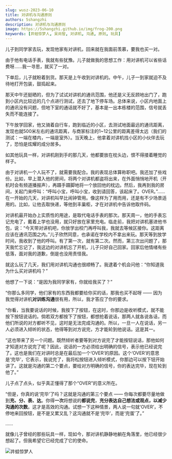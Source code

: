 ```yaml
---
slug: wusz-2023-06-10
title: 对讲机与沟通原则
authors: 5shangzhi
description: 对讲机与沟通原则
image: https://5shangzhi.github.io/img/frog-200.png
keywords: [井蛙惊梦人, 吴尚智, 对讲机, 沟通, 原则, 玩具]
---
```


儿子到同学家去玩，发现他家有对讲机，回来就在我面前羡慕，要我也买一对。

由于他有电话手表，我就有些犹豫。儿子就做我的思想工作：用对讲机可以省些话费呀……我一寻思，就买了一对。

下单后，儿子就盼着到货。那天是上午收到对讲机的。中午，儿子一到家就迫不及待地打开包装，鼓捣起来。

那天中午还挺晒的，但为了试试对讲机的通讯范围，他还是义无反顾地出门了，跑到小区内比较远的几个点进行测试，还去了地下停车场。总体来说，小区内地面上的通讯没有问题，但地下室的通话就不好了，基本是一出本栋楼的范围，信号就丢失而不能连接了。

下午放学回家，他又骑着自行车，跑到临近的小区，去测试地面最远的通讯距离，发现也就500米左右的通讯距离，与商家标注的1~12公里的距离差得太远（我们的测试：一端在楼内，一端是室外）。当天晚上，他拿着对讲机找小区的小伙伴去玩了，恐怕是炫耀的成分居多。

如其他玩具一样，对讲机刚到手的那几天，他都要放在枕头边，恨不得搂着睡觉的样子。

由于对讲机一个人玩不了，就需要我配合。我的表现总体算称职吧。我还加了些戏份。比如，早上潜入他的房间，将两个对讲机都盗将出来，在外面悄悄地开机（开机时会有频道播报声），再蹑手蹑脚地将一个放回他的枕边。然后，我再到我的房间，关起门来呼叫：“呼叫小宝，呼叫小宝，收到请回答，该起床了。OVER。”……在一开始的几天，对讲机叫早比闹钟管用。像这样为了用而用，还是有不少场景适用的。比如，让他去取快递，等他到丰巢柜，才在对讲机中告诉他取件码。

对讲机最开始办上实质性的用途，是取代电话手表的那次。那天周一，他的手表忘记充电了，戴着上学也没用，就只好放在家里充电。临走前，我把对讲机塞进他书包，说：“今天带对讲机吧，你放学出校门再呼叫我，我就去等候区接你。这距离应该在通讯范围之内。”儿子欣然同意，也承诺在学校内不拿出来玩。那天等到放学时间，我收到了他的呼叫。有了第一次，就有第二次。然而，第三次出问题了，那天我忙忘记了，我这边的对讲机忘了开机，儿子只好自己回家。回家后他情绪有些低落，面对我的道歉，倒是也没用责怪我。

就这么玩了几天，我们用对讲机沟通也很顺畅了。我逮着个机会问他：“你知道我为什么买对讲机吗？”

他想了一下说：“是因为我同学家有，你就给我买了？”

“你那么多同学，他们家有的东西我都要给你买的话，那我也买不起呀 —— 因为我觉得对讲机**对训练沟通**很有用，所以，我才答应了你的要求。

“你看，当我要说话的时候，我按下了按钮，在这时，你那边是收听模式，就不能按下按钮说话的。倘若双方都按下了按钮，都想抢着说话，那两人就各说各话，而他们所说的对方都听不见，这时是无法完成沟通的。所以，一旦一人在说话，另一人必须进入倾听的状态，他得等到对方说完，方才能轮到他说话。这是其一。

“这也带来了另一个问题。既然倾听者要等到对方说完了才能按钮说话，那他如何才知道对方说完了呢？因此，说话的一方必须给出明确的信号，表示他已经说完了。这也是我们在对讲时总是在最后加一个‘OVER’的原因。这个‘OVER’的意思是‘完毕’，它表示，我说完了，我将松按钮进入倾听模式，你那边可以按下钮开始讲了。这就是沟通的第二个要点，要给对方明确的信号，你的表达完毕，现在轮到他了。”

儿子点了点头，似乎真正懂得了那个“OVER”的意义所在。

“但是，你真的说‘完毕’了吗？这就是沟通的第三个要点 —— 你每次都要尽量地做到**充、分、表、达**。你得**一次**将想说的**都说完**，**充分表达自己想法或观点，以减少沟通的次数**。这才是高效的沟通。试想一下这种情景，两人说一句就‘OVER’，不停地来回按钮，是不是又累又乱？这沟通就不是‘完毕’，而是‘完蛋’了。”

……

就像儿子曾经的那些玩具一样，现如今，那对讲机静静地躺在角落里，他已经很少想起了。但我希望它已经完成了它的使命。

![井蛙惊梦人](https://5shangzhi.github.io/img/frog.jpeg)
